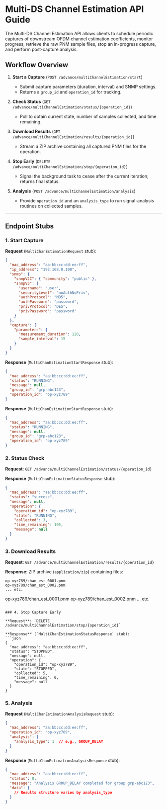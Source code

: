 # Multi-DS Channel Estimation API Guide

The Multi-DS Channel Estimation API allows clients to schedule periodic captures of downstream OFDM channel estimation coefficients, monitor progress, retrieve the raw PNM sample files, stop an in-progress capture, and perform post-capture analysis.

## Workflow Overview

1. **Start a Capture** (`POST /advance/multiChannelEstimation/start`)

   * Submit capture parameters (duration, interval) and SNMP settings.
   * Returns a `group_id` and `operation_id` for tracking.

2. **Check Status** (`GET /advance/multiChannelEstimation/status/{operation_id}`)

   * Poll to obtain current state, number of samples collected, and time remaining.

3. **Download Results** (`GET /advance/multiChannelEstimation/results/{operation_id}`)

   * Stream a ZIP archive containing all captured PNM files for the operation.

4. **Stop Early** (`DELETE /advance/multiChannelEstimation/stop/{operation_id}`)

   * Signal the background task to cease after the current iteration; returns final status.

5. **Analysis** (`POST /advance/multiChannelEstimation/analysis`)

   * Provide `operation_id` and an `analysis_type` to run signal-analysis routines on collected samples.

---

## Endpoint Stubs

### 1. Start Capture

**Request** (`MultiChanEstimationRequest` stub):

```json
{
  "mac_address": "aa:bb:cc:dd:ee:ff",
  "ip_address": "192.168.0.100",
  "snmp": {
    "snmpV2C": { "community": "public" },
    "snmpV3": {
      "username": "user",
      "securityLevel": "noAuthNoPriv",
      "authProtocol": "MD5",
      "authPassword": "password",
      "privProtocol": "DES",
      "privPassword": "password"
    }
  },
  "capture": {
    "parameters": {
      "measurement_duration": 120,
      "sample_interval": 15
    }
  }
}
```

**Response** (`MultiChanEstimationStartResponse` stub):

```json
{
  "mac_address": "aa:bb:cc:dd:ee:ff",
  "status": "RUNNING",
  "message": null,
  "group_id": "grp-abc123",
  "operation_id": "op-xyz789"
}
```

**Response** (`MultiChanEstimationStartResponse` stub):

```json
{
  "mac_address": "aa:bb:cc:dd:ee:ff",
  "status": "RUNNING",
  "message": null,
  "group_id": "grp-abc123",
  "operation_id": "op-xyz789"
}
```

### 2. Status Check

**Request**: `GET /advance/multiChannelEstimation/status/{operation_id}`

**Response** (`MultiChanEstimationStatusResponse` stub):

```json
{
  "mac_address": "aa:bb:cc:dd:ee:ff",
  "status": "success",
  "message": null,
  "operation": {
    "operation_id": "op-xyz789",
    "state": "RUNNING",
    "collected": 3,
    "time_remaining": 105,
    "message": null
  }
}
```

### 3. Download Results

**Request**: `GET /advance/multiChannelEstimation/results/{operation_id}`

**Response**: ZIP archive (`application/zip`) containing files:

```
op-xyz789/chan_est_0001.pnm
op-xyz789/chan_est_0002.pnm
... etc.
```

op-xyz789/chan\_est\_0001.pnm
op-xyz789/chan\_est\_0002.pnm
... etc.

````

### 4. Stop Capture Early

**Request**: `DELETE /advance/multiChannelEstimation/stop/{operation_id}`

**Response** (`MultiChanEstimationStatusResponse` stub):
```json
{
  "mac_address": "aa:bb:cc:dd:ee:ff",
  "status": "STOPPED",
  "message": null,
  "operation": {
    "operation_id": "op-xyz789",
    "state": "STOPPED",
    "collected": 5,
    "time_remaining": 0,
    "message": null
  }
}
````

### 5. Analysis

**Request** (`MultiChanEstimationAnalysisRequest` stub):

```json
{
  "mac_address": "aa:bb:cc:dd:ee:ff",
  "operation_id": "op-xyz789",
  "analysis": {
    "analysis_type": 1  // e.g., GROUP_DELAY
  }
}
```

**Response** (`MultiChanEstimationAnalysisResponse` stub):

```json
{
  "mac_address": "aa:bb:cc:dd:ee:ff",
  "status": 0,
  "message": "Analysis GROUP_DELAY completed for group grp-abc123",
  "data": {
    // Results structure varies by analysis_type
  }
}
```
